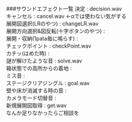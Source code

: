 ###サウンドエフェクト一覧
決定 : decision.wav  
キャンセル : cancel.wav ←αでは使わない気がする  
展開図選択(LRのやつ) : changeLR.wav  
展開方向選択&図反転(十字ボタンのやつ) :  
展開・収納(1pata毎に鳴らす) :  
チェックポイント : checkPoint.wav  
カチッ(はめた時) :  
謎が解けたような音 : solve.wav  
箱状態での高所からの着地 :  
ミス音 :  
ステージクリアジングル : goal.wav  
壁や床が消滅する時の音 :  
カメラモード切替音 :  
新規展開図取得 : get.wav  
なんか足りなかったらご相談を  
